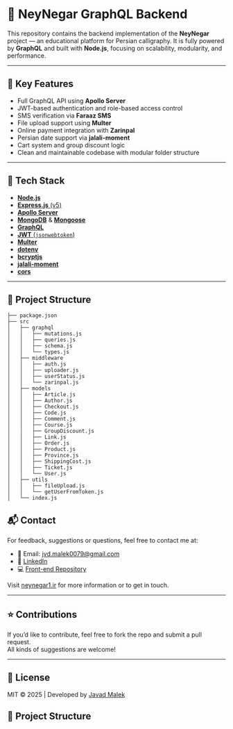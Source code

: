 # 🎯 NeyNegar GraphQL Backend

This repository contains the backend implementation of the **NeyNegar** project — an educational platform for Persian calligraphy. It is fully powered by **GraphQL** and built with **Node.js**, focusing on scalability, modularity, and performance.

---

## 🚀 Key Features

- Full GraphQL API using **Apollo Server**
- JWT-based authentication and role-based access control
- SMS verification via **Faraaz SMS**
- File upload support using **Multer**
- Online payment integration with **Zarinpal**
- Persian date support via **jalali-moment**
- Cart system and group discount logic
- Clean and maintainable codebase with modular folder structure

---

## 🧱 Tech Stack

- [**Node.js**](https://nodejs.org/)
- [**Express.js** (v5)](https://expressjs.com/)
- [**Apollo Server**](https://www.apollographql.com/docs/apollo-server/)
- [**MongoDB**](https://www.mongodb.com/) & [**Mongoose**](https://mongoosejs.com/)
- [**GraphQL**](https://graphql.org/)
- [**JWT** (`jsonwebtoken`)](https://github.com/auth0/node-jsonwebtoken)
- [**Multer**](https://github.com/expressjs/multer)
- [**dotenv**](https://github.com/motdotla/dotenv)
- [**bcryptjs**](https://github.com/dcodeIO/bcrypt.js)
- [**jalali-moment**](https://github.com/jalaali/jalali-moment)
- [**cors**](https://github.com/expressjs/cors)

---

## 🧾 Project Structure

```
├── package.json
├── src
│   ├── graphql
│   │   ├── mutations.js
│   │   ├── queries.js
│   │   ├── schema.js
│   │   └── types.js
│   ├── middleware
│   │   ├── auth.js
│   │   ├── uploader.js
│   │   ├── userStatus.js
│   │   └── zarinpal.js
│   ├── models
│   │   ├── Article.js
│   │   ├── Author.js
│   │   ├── Checkout.js
│   │   ├── Code.js
│   │   ├── Comment.js
│   │   ├── Course.js
│   │   ├── GroupDiscount.js
│   │   ├── Link.js
│   │   ├── Order.js
│   │   ├── Product.js
│   │   ├── Province.js
│   │   ├── ShippingCost.js
│   │   ├── Ticket.js
│   │   └── User.js
│   ├── utils
│   │   ├── fileUpload.js
│   │   └── getUserFromToken.js
│   └── index.js
```


## 📬 Contact

For feedback, suggestions or questions, feel free to contact me at:

- 📧 Email: [jvd.malek0079@gmail.com](mailto:jvd.malek0079@gmail.com)
- 🔗 [LinkedIn](https://www.linkedin.com/in/javad-malekian)  
- 💻 [Front-end Repository](https://github.com/jvd-malek/neynegar-next-version)
  
Visit [neynegar1.ir](https://neynegar1.ir) for more information or to get in touch.

---

## ⭐ Contributions

If you’d like to contribute, feel free to fork the repo and submit a pull request.  
All kinds of suggestions are welcome!

---

## 📄 License

MIT © 2025 | Developed by [Javad Malek](mailto:jvd.malek0079@gmail.com)

## 📁 Project Structure

